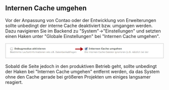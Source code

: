 ## Internen Cache umgehen

Vor der Anpassung von Contao oder der Entwicklung von Erweiterungen sollte
unbedingt der interne Cache deaktiviert bzw. umgangen werden.
Dazu navigieren Sie im Backend zu "System"->"Einstellungen" und setzten einen
Haken unter "Globale Einstellungen" bei "Internen Cache umgehen".

![](images/internen-cache-umgehen.jpg)

Sobald die Seite jedoch in den produktiven Betrieb geht, sollte unbedingt der
Haken bei "Internen Cache umgehen" entfernt werden, da das System ohne den
Cache gerade bei größeren Projekten um einiges langsamer reagiert.
